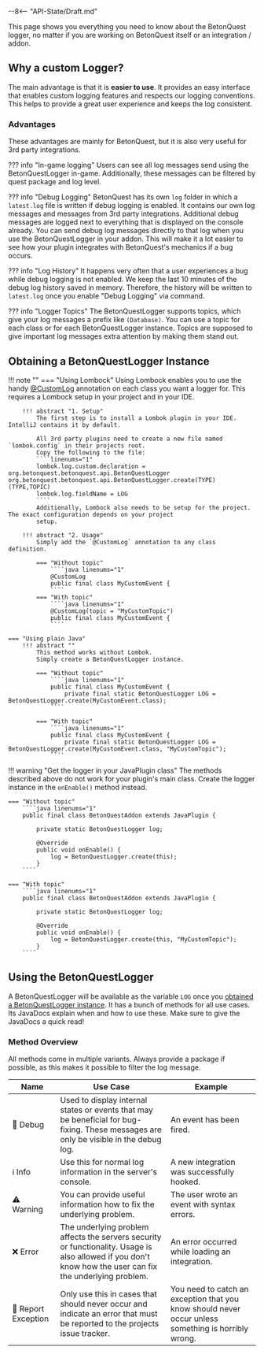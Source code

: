 --8<-- "API-State/Draft.md"

This page shows you everything you need to know about the BetonQuest logger, no matter if you are working on BetonQuest 
itself or an integration / addon.

## Why a custom Logger?
The main advantage is that it is **easier to use**.
It provides an easy interface that enables custom logging features and respects our logging conventions. 
This helps to provide a great user experience and keeps the log consistent.

### Advantages
These advantages are mainly for BetonQuest, but it is also very useful for 3rd party integrations. 


??? info "In-game logging"
    Users can see all log messages send using the BetonQuestLogger in-game.
    Additionally, these messages can be filtered by quest package and log level.

??? info "Debug Logging"
    BetonQuest has its own `log` folder in which a `latest.log` file is written if debug logging is enabled.
    It contains our own log messages and messages from 3rd party integrations.
    Additional debug messages are logged next to everything that is displayed on the console already.
    You can send debug log messages directly to that log when you use the BetonQuestLogger in your addon.
    This will make it a lot easier to see how your plugin integrates with BetonQuest's mechanics if a bug occurs.

??? info "Log History"
    It happens very often that a user experiences a bug while debug logging is not enabled.
    We keep the last 10 minutes of the debug log history saved in memory.
    Therefore, the history will be written to `latest.log` once you enable "Debug Logging" via command. 

??? info "Logger Topics"
    The BetonQuestLogger supports topics, which give your log messages a prefix like `(Database)`.
    You can use a topic for each class or for each BetonQuestLogger instance.
    Topics are supposed to give important log messages extra attention by making them stand out.

## Obtaining a BetonQuestLogger Instance

!!! note ""
    === "Using Lombock"
        Using Lombock enables you to use the handy
        <a href="https://projectlombok.org/features/log" target="_blank">@CustomLog</a>
        annotation on each class you want a logger for.
        This requires a Lombock setup in your project and in your IDE.
    
        !!! abstract "1. Setup"
            The first step is to install a Lombok plugin in your IDE. IntelliJ contains it by default.
    
            All 3rd party plugins need to create a new file named `lombok.config` in their projects root.
            Copy the following to the file:
            ````linenums="1"
            lombok.log.custom.declaration = org.betonquest.betonquest.api.BetonQuestLogger org.betonquest.betonquest.api.BetonQuestLogger.create(TYPE)(TYPE,TOPIC)
            lombok.log.fieldName = LOG
            ````
            Additionally, Lombock also needs to be setup for the project. The exact configuration depends on your project
            setup.
    
        !!! abstract "2. Usage"
            Simply add the `@CustomLog` annotation to any class definition.
    
            === "Without topic"
                ````java linenums="1"
                @CustomLog
                public final class MyCustomEvent {
                ````
            === "With topic"
                ````java linenums="1"
                @CustomLog(topic = "MyCustomTopic")
                public final class MyCustomEvent {
                ````
    
    === "Using plain Java"    
        !!! abstract ""
            This method works without Lombok.
            Simply create a BetonQuestLogger instance.
    
            === "Without topic"
                ````java linenums="1"
                public final class MyCustomEvent {
                    private final static BetonQuestLogger LOG = BetonQuestLogger.create(MyCustomEvent.class);
                ````
            
            === "With topic"
                ````java linenums="1"
                public final class MyCustomEvent {
                    private final static BetonQuestLogger LOG = BetonQuestLogger.create(MyCustomEvent.class, "MyCustomTopic");
                ````


!!! warning "Get the logger in your JavaPlugin class"
    The methods described above do not work for your plugin's main class. 
    Create the logger instance in the `onEnable()` method instead.

    === "Without topic"
        ````java linenums="1"
        public final class BetonQuestAddon extends JavaPlugin {
    
            private static BetonQuestLogger log;
    
            @Override
            public void onEnable() {
                log = BetonQuestLogger.create(this);
            }
        ````

    === "With topic"
        ````java linenums="1"
        public final class BetonQuestAddon extends JavaPlugin {
    
            private static BetonQuestLogger log;
    
            @Override
            public void onEnable() {
                log = BetonQuestLogger.create(this, "MyCustomTopic");
            }
        ````

## Using the BetonQuestLogger
A BetonQuestLogger will be available as the variable `LOG` once you [obtained a BetonQuestLogger instance](#obtaining-a-betonquestlogger-instance). 
It has a bunch of methods for all use cases. Its JavaDocs explain when and how to use these.
Make sure to give the JavaDocs a quick read! 

### Method Overview

All methods come in multiple variants. Always provide a package if possible, as this makes it possible to filter the log
message.
 

| Name                              	| Use Case 	                                                                                                                                                 | Example 	                                                 |
|------------------------------------ |----------------------------------------------------------------------------------------------------------------------------------------------------------- |---------------------------------------------------------- |
| :shushing_face: Debug               | Used to display internal states or events that may be beneficial for bug-fixing. These messages are only be visible in the debug log.                      | An event has been fired.         	                       |
| :information_source: Info           | Use this for normal log information in the server's console.                                                                                               | A new integration was successfully hooked.     	         |
| :warning: Warning                   | You can provide useful information how to fix the underlying problem.                                                                                      | The user wrote an event with syntax errors.               |
| :x: Error            	              | The underlying problem affects the servers security or functionality. Usage is also allowed if you don't know how the user can fix the underlying problem. | An error occurred while loading an integration.           |
| :rotating_light: Report Exception 	| Only use this in cases that should never occur and indicate an error that must be reported to the projects issue tracker.                                  | You need to catch an exception that you know should never occur unless something is horribly wrong. | 
